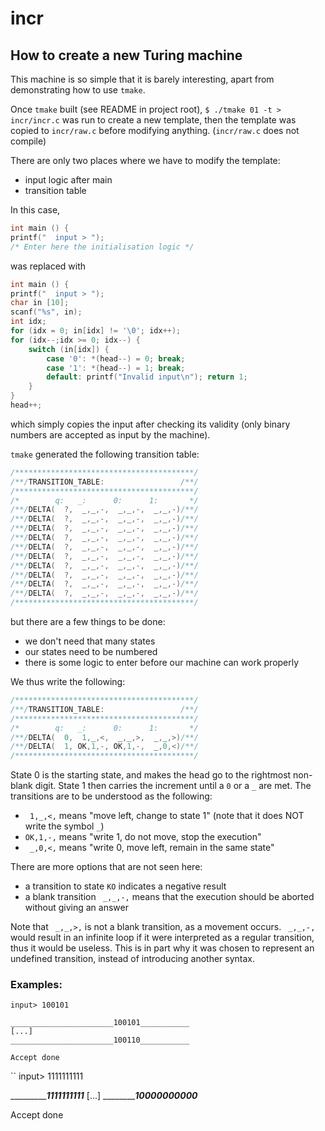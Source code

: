 # incr

## How to create a new Turing machine

This machine is so simple that it is barely interesting, apart from demonstrating how to use `tmake`.

Once `tmake` built (see README in project root), `$ ./tmake 01 -t > incr/incr.c` was run to create a new template, then the template was copied to `incr/raw.c` before modifying anything. (`incr/raw.c` does not compile)

There are only two places where we have to modify the template:
- input logic after main
- transition table

In this case,
```c
int main () {
printf("  input > ");
/* Enter here the initialisation logic */
```
was replaced with
```c
int main () {
printf("  input > ");
char in [10];
scanf("%s", in);
int idx;
for (idx = 0; in[idx] != '\0'; idx++);
for (idx--;idx >= 0; idx--) {
    switch (in[idx]) {
        case '0': *(head--) = 0; break;
        case '1': *(head--) = 1; break;
        default: printf("Invalid input\n"); return 1;
    }
}
head++;
```
which simply copies the input after checking its validity (only binary numbers are accepted as input by the machine).

`tmake` generated the following transition table:
```c
/****************************************/
/**/TRANSITION_TABLE:                 /**/
/****************************************/
/*        q:   _:      0:      1:       */
/**/DELTA(  ?,  _,_,-,  _,_,-,  _,_,-)/**/
/**/DELTA(  ?,  _,_,-,  _,_,-,  _,_,-)/**/
/**/DELTA(  ?,  _,_,-,  _,_,-,  _,_,-)/**/
/**/DELTA(  ?,  _,_,-,  _,_,-,  _,_,-)/**/
/**/DELTA(  ?,  _,_,-,  _,_,-,  _,_,-)/**/
/**/DELTA(  ?,  _,_,-,  _,_,-,  _,_,-)/**/
/**/DELTA(  ?,  _,_,-,  _,_,-,  _,_,-)/**/
/**/DELTA(  ?,  _,_,-,  _,_,-,  _,_,-)/**/
/**/DELTA(  ?,  _,_,-,  _,_,-,  _,_,-)/**/
/**/DELTA(  ?,  _,_,-,  _,_,-,  _,_,-)/**/
/****************************************/
```
but there are a few things to be done:
- we don't need that many states
- our states need to be numbered
- there is some logic to enter before our machine can work properly

We thus write the following:
```c
/****************************************/
/**/TRANSITION_TABLE:                 /**/
/****************************************/
/*        q:   _:      0:      1:       */
/**/DELTA(  0,  1,_,<,  _,_,>,  _,_,>)/**/
/**/DELTA(  1, OK,1,-, OK,1,-,  _,0,<)/**/
/****************************************/
```
State 0 is the starting state, and makes the head go to the rightmost non-blank digit.
State 1 then carries the increment until a `0` or a `_` are met.
The transitions are to be understood as the following:
- ` 1,_,<,` means "move left, change to state 1" (note that it does NOT write the symbol `_`)
- `OK,1,-,` means "write 1, do not move, stop the execution"
- ` _,0,<,` means "write 0, move left, remain in the same state"

There are more options that are not seen here:
- a transition to state `KO` indicates a negative result
- a blank transition ` _,_,-,` means that the execution should be aborted without giving an answer

Note that ` _,_,>,` is not a blank transition, as a movement occurs. ` _,_,-,` would result in an infinite loop if it were interpreted as a regular transition, thus it would be useless. This is in part why it was chosen to represent an undefined transition, instead of introducing another syntax.



### Examples:

```
input> 100101

_______________________100101___________
[...]
_______________________100110___________

Accept done
```
``
input> 1111111111

____________________1111111111___________
[...]
___________________10000000000___________

Accept done
```
